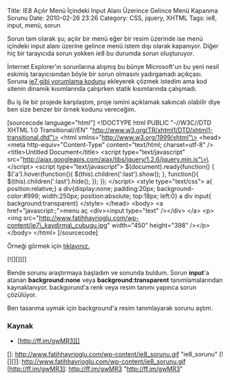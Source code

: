 Title: IE8 Açılır Menü İçindeki Input Alanı Üzerince Gelince Menü Kapanma Sorunu
Date: 2010-02-26 23:26
Category: CSS, jquery, XHTML
Tags: ie8, input, menü, sorun

Sorun tam olarak şu; açılır bir menü eğer bir resim üzerinde ise menü
içindeki input alanı üzerine gelince menü istem dışı olarak kapanıyor.
Diğer hiç bir tarayıcıda sorun yokken ie8 bu durumda sorun oluşturuyor.

İnternet Explorer'ın sorunlarına alışmış bu bünye Microsoft'un bu yeni
nesil eskimiş tarayıcısından böyle bir sorun olmasını yadırgamadı
açıkçası. Soruna [ie7 gibi yorumlama kodunu][] ekleyerek çözmek istedim
ama kod sitenin dinamik kısımlarında çalışırken statik kısımlarında
çalışmadı.

Bu iş ile bir projede karşılaştım, proje ismini açıklamak sakıncalı
olabilir diye ben size benzer bir örnek kodunu vereceğim. 

[sourcecode language="html"] \<!DOCTYPE html PUBLIC "-//W3C//DTD XHTML
1.0 Transitional//EN"
"http://www.w3.org/TR/xhtml1/DTD/xhtml1-transitional.dtd"\> \<html
xmlns="http://www.w3.org/1999/xhtml"\> \<head\> \<meta
http-equiv="Content-Type" content="text/html; charset=utf-8" /\>
\<title\>Untitled Document\</title\> \<script type="text/javascript"
src="http://ajax.googleapis.com/ajax/libs/jquery/1.2.6/jquery.min.js"\>\</script\>
\<script type="text/javascript"\> \$(document).ready(function() {
\$('a').hover(function(){ \$(this).children(':last').show(); },
function(){ \$(this).children(':last').hide(); }); }); \</script\>
\<style type="text/css"\> a{ position:relative;} a div{display:none;
padding:20px; background-color:\#999; width:250px; position:absolute;
top:18px; left:0} a div input{ background:transparent} \</style\>
\</head\> \<body\> \<a href="javascript:;"\>menu aç \<div\>\<input
type="text" /\>\</div\> \</a\> \<p\>\<img
src="http://www.fatihhayrioglu.com/wp-content/ie7\_kaydirma\_cubugu.jpg"
width="450" height="398" /\>\</p\> \</body\> \</html\> [/sourcecode]

Örneği görmek için [tıklayınız.][]

[![][]][]

Bende sorunu araştırmaya başladım ve sonunda buldum. Sorun **input**'a
atanan **background:none** veya **background:transparent**
tanımlamalarından kaynaklanıyor. backgorund'a renk veya resim tanımı
yapınca sorun çözülüyor.  

Ben tasarıma uymak için background'a resim tanımlayarak sorunu aştım.

### Kaynak

-   [http://ff.im/gwMR3][]

</p>

  [ie7 gibi yorumlama kodunu]: http://www.fatihhayrioglu.com/internet-explorer-8i-7-gibi-yorumla-kodu/
  [tıklayınız.]: http://www.fatihhayrioglu.com/dokumanlar/ie8_popupmenu_input_sorunu.html
  []: http://www.fatihhayrioglu.com/wp-content/ie8_sorunu.gif
    "ie8_sorunu"
  [![][]]: http://www.fatihhayrioglu.com/wp-content/ie8_sorunu.gif
  [http://ff.im/gwMR3]: http://ff.im/gwMR3 "http://ff.im/gwMR3"
